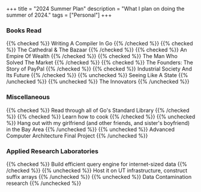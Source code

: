 +++
title = "2024 Summer Plan"
description = "What I plan on doing the summer of 2024."
tags = ["Personal"]
+++



### Books Read
{{% checked %}} Writing A Compiler In Go {{% /checked %}}
{{% checked %}} The Cathedral & The Bazaar {{% /checked %}}
{{% checked %}} An Empire Of Wealth {{% /checked %}}
{{% checked %}} The Man Who Solved The Market {{% /checked %}}
{{% checked %}} The Founders: The Story of PayPal {{% /checked %}}
{{% checked %}} Industrial Society And Its Future {{% /checked %}}
{{% unchecked %}} Seeing Like A State  {{% /unchecked %}}
{{% unchecked %}} The Innovators {{% /unchecked %}}



### Miscellaneous
{{% checked %}} Read through all of Go's Standard Library {{% /checked %}}
{{% checked %}} Learn how to cook {{% /checked %}}
{{% unchecked %}} Hang out with my girlfriend (and other friends, and sister's boyfriend) in the Bay Area {{% /unchecked %}}
{{% unchecked %}} Advanced Computer Architecture Final Project {{% /unchecked %}}



### Applied Research Laboratories
{{% checked %}} Build efficient query engine for internet-sized data {{% /checked %}}
{{% unchecked %}} Host it on UT infrastructure, construct suffix arrays {{% /unchecked %}}
{{% unchecked %}} Data Contamination research {{% /unchecked %}}




